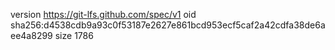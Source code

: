 version https://git-lfs.github.com/spec/v1
oid sha256:d4538cdb9a93c0f53187e2627e861bcd953ecf5caf2a42cdfa38de6aee4a8299
size 1786
